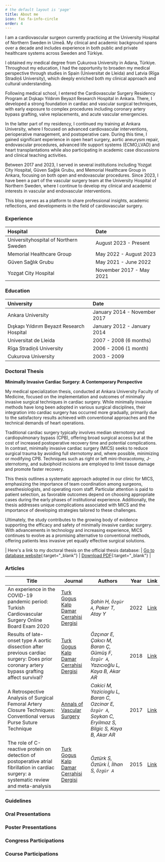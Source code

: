 ```yaml
---
# the default layout is 'page'
title: About me
icon: fas fa-info-circle
order: 4
---
```


I am a cardiovascular surgeon currently practicing at the University Hospital of Northern Sweden in Umeå. My clinical and academic background spans over a decade and includes experience in both public and private healthcare systems across Sweden and Türkiye.

I obtained my medical degree from Çukurova University in Adana, Türkiye. Throughout my education, I had the opportunity to broaden my medical perspective through studies in Spain (Universitat de Lleida) and Latvia (Rīga Stradiņš University), which deeply enriched both my clinical approach and cultural understanding. 

Following medical school, I entered the Cardiovascular Surgery Residency Program at Dışkapı Yıldırım Beyazıt Research Hospital in Ankara. There, I developed a strong foundation in cardiac and vascular surgical techniques, with early exposure to complex procedures including coronary artery bypass grafting, valve replacements, and acute vascular emergencies.

In the latter part of my residency, I continued my training at Ankara University, where I focused on advanced cardiovascular interventions, perioperative management, and postoperative care. During this time, I gained significant experience in open heart surgery, aortic aneurysm repair, endovascular procedures, advanced life support systems (ECMO,LVAD) and heart transplantations while also participating in academic case discussions and clinical teaching activities.

Between 2017 and 2023, I served in several institutions including Yozgat City Hospital, Güven Sağlık Grubu, and Memorial Healthcare Group in Ankara, focusing on both open and endovascular procedures. Since 2023, I have been a part of the vascular surgery team at the University Hospital of Northern Sweden, where I continue to develop my clinical and academic interests in vascular and endovascular interventions.

This blog serves as a platform to share professional insights, academic reflections, and developments in the field of cardiovascular surgery.

### Experience

| Hospital                     | Date |
| :--------------------------- | :--- |
| Universityhospital of Northern Sweden | August 2023 - Present |
| Memorial Healthcare Group | May 2022 - August 2023 |
| Güven Sağlık Grubu | May 2021 - June 2022 |
| Yozgat City Hospital | November 2017 - May 2021 |

### Education

| University                                | Date                         |
| :---------------------------------------- | :--------------------------- |
| Ankara University                         | January 2014 - November 2017 |
| Dışkapı Yıldırım Beyazıt Research Hospital| January 2012 - January 2014  |
| Universitat de Lleida                     | 2007 - 2008 (6 months)       |
| Rīga Stradiņš University                  | 2006 - 2006 (1 month)        |
| Cukurova University                       | 2003 - 2009                  |
  

### Doctoral Thesis

**Minimally Invasive Cardiac Surgery: A Contemporary Perspective**

My medical specialization thesis, conducted at Ankara University Faculty of Medicine, focused on the implementation and outcomes of minimally invasive surgical techniques in cardiac surgery. While minimally invasive methods have long been adopted in various surgical disciplines, their integration into cardiac surgery has occurred more gradually, primarily due to the satisfactory results achieved with conventional approaches and the technical demands of heart operations.

Traditional cardiac surgery typically involves median sternotomy and cardiopulmonary bypass (CPB), offering broad surgical access but at the cost of increased postoperative recovery time and potential complications. In contrast, minimally invasive cardiac surgery (MICS) seeks to reduce surgical trauma by avoiding full sternotomy and, where possible, minimizing or modifying CPB. Techniques such as right or left mini-thoracotomy, J-sternotomy, and subxiphoid incisions are employed to limit tissue damage and promote faster recovery.

This thesis outlines a systematic approach adopted in our clinic for MICS, emphasizing the importance of team coordination among surgeons, anesthesiologists, and operating room staff. Particular attention is paid to patient selection, as favorable outcomes depend on choosing appropriate cases during the early phases of institutional experience. Additionally, the thesis addresses unique complications associated with MICS and the importance of developing strategies tailored to these challenges.

Ultimately, the study contributes to the growing body of evidence supporting the efficacy and safety of minimally invasive cardiac surgery. With advancements in technology and increasing experience, MICS continues to evolve as a promising alternative to conventional methods, offering patients less invasive yet equally effective surgical solutions.

| Here's a link to my doctoral thesis on the official thesis database: | [Go to database website](https://tez.yok.gov.tr/UlusalTezMerkezi/giris.jsp){:target="_blank"} | [Download PDF](https://tez.yok.gov.tr/UlusalTezMerkezi/TezGoster?key=q3-d9QtLoVA2OMExHSkJpTw0GH3OQwPvLGMBkaSqcCw3DudRdcG48yX0vbdOlvEN){:target="_blank"} |

### Articles

| Title | Journal | Authors | Year | Link |
| ----- | ------- | ------- | ---- | ---- |
| An experience in the COVID-19 pandemic period: Turkish Cardiovascular Surgery Online Board Exam 2020 | [Turk Gogus Kalp Damar Cerrahisi Dergisi](https://tgkdc.dergisi.org) | *Şahin H, `Özgür A`, Paker T, Atay Y* | 2022| [Link](https://tgkdc.dergisi.org/uploads/pdf/pdf_TGKDC_3554.pdf)|
| Results of late-onset type A aortic dissection after previous cardiac surgery: Does prior coronary artery bypass grafting affect survival? | [Turk Gogus Kalp Damar Cerrahisi Dergisi](https://tgkdc.dergisi.org) | *Özçınar E, Çakıcı M, Baran Ç, Gümüş F, `Özgür A`, Yazıcıoğlu L, Kaya B, Akar AR* | 2018| [Link](https://tgkdc.dergisi.org/uploads/pdf/pdf_TGKDC_2625.pdf)|
| A Retrospective Analysis of Surgical Femoral Artery Closure Techniques: Conventional versus Purse Suture Technique | [Annals of Vascular Surgery](https://www.annalsofvascularsurgery.com) | *Cakici M, Yazicioglu L, Baran C, Ozcinar E, `Özgür A`, Soykan C, Eryilmaz S, Bilgic S, Kaya B, Akar AR*  | 2017 |[Link](https://www.annalsofvascularsurgery.com/action/showPdf?pii=S0890-5096%2816%2930775-0)|
| The role of C-reactive protein on detection of postoperative atrial fibrillation in cardiac surgery: a systematic review and meta-analysis | [Turk Gogus Kalp Damar Cerrahisi Dergisi](https://tgkdc.dergisi.org) | *Öztürk S, Öztürk İ, İlhan S, `Özgür A`* | 2015 | [Link](https://tgkdc.dergisi.org/uploads/pdf/pdf_TGKDC_2179.pdf)|


### Guidelines  

### Oral Presentations

### Poster Presentations

### Congress Participations

### Course Participations

